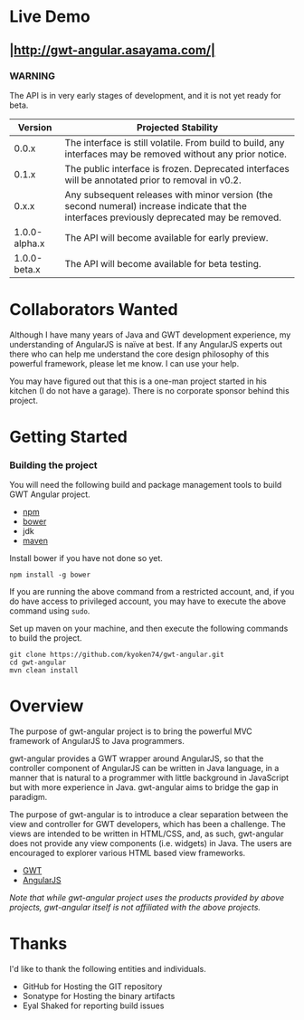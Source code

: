 Live Demo
=========

|http://gwt-angular.asayama.com/|
---------------------------------

### WARNING

The API is in very early stages of development, and it is not yet ready for beta.

|Version|Projected Stability|
|-------|-------------------|
| 0.0.x |The interface is still volatile. From build to build, any interfaces may be removed without any prior notice. |
| 0.1.x | The public interface is frozen. Deprecated interfaces will be annotated prior to removal in v0.2. |
| 0.x.x |Any subsequent releases with minor version (the second numeral) increase indicate that the interfaces previously deprecated may be removed. |
| 1.0.0-alpha.x | The API will become available for early preview. |
| 1.0.0-beta.x  | The API will become available for beta testing. |


Collaborators Wanted
====================
Although I have many years of Java and GWT development experience, my understanding of AngularJS is naïve at best. If any AngularJS experts out there who can help me understand the core design philosophy of this powerful framework, please let me know. I can use your help.

You may have figured out that this is a one-man project started in his kitchen (I do not have a garage). There is no corporate sponsor behind this project.


Getting Started
===============

### Building the project
You will need the following build and package management tools to build GWT Angular project.

* [npm](https://www.npmjs.com/)
* [bower](http://bower.io)
* jdk
* [maven](http://maven.apache.org)

Install bower if you have not done so yet.

```
npm install -g bower
```

If you are running the above command from a restricted account, and, if you do have access to privileged account, you may have to execute the above command using `sudo`.

Set up maven on your machine, and then execute the following commands to build the project.

```
git clone https://github.com/kyoken74/gwt-angular.git
cd gwt-angular
mvn clean install
```

Overview
========
The purpose of gwt-angular project is to bring the powerful MVC framework of AngularJS to Java programmers.

gwt-angular provides a GWT wrapper around AngularJS, so that the controller component of AngularJS can be written in Java language, in a manner that is natural to a programmer with little background in JavaScript but with more experience in Java. gwt-angular aims to bridge the gap in paradigm.

The purpose of gwt-angular is to introduce a clear separation between the view and controller for GWT developers, which has been a challenge. The views are intended to be written in HTML/CSS, and, as such, gwt-angular does not provide any view components (i.e. widgets) in Java. The users are encouraged to explorer various HTML based view frameworks.

- [GWT](http://www.gwtproject.org)
- [AngularJS](http://angularjs.org/)

*Note that while gwt-angular project uses the products provided by above projects, gwt-angular itself is not affiliated with the above projects.*


Thanks
======
I'd like to thank the following entities and individuals.

- GitHub for Hosting the GIT repository
- Sonatype for Hosting the binary artifacts
- Eyal Shaked for reporting build issues
